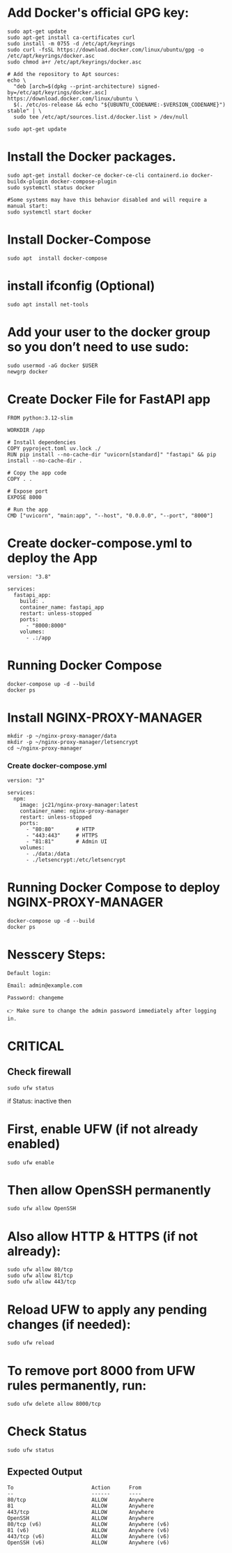 # Add Docker's official GPG key:
```
sudo apt-get update
sudo apt-get install ca-certificates curl
sudo install -m 0755 -d /etc/apt/keyrings
sudo curl -fsSL https://download.docker.com/linux/ubuntu/gpg -o /etc/apt/keyrings/docker.asc
sudo chmod a+r /etc/apt/keyrings/docker.asc

# Add the repository to Apt sources:
echo \
  "deb [arch=$(dpkg --print-architecture) signed-by=/etc/apt/keyrings/docker.asc] https://download.docker.com/linux/ubuntu \
  $(. /etc/os-release && echo "${UBUNTU_CODENAME:-$VERSION_CODENAME}") stable" | \
  sudo tee /etc/apt/sources.list.d/docker.list > /dev/null

sudo apt-get update
```

# Install the Docker packages.
```
sudo apt-get install docker-ce docker-ce-cli containerd.io docker-buildx-plugin docker-compose-plugin
sudo systemctl status docker

#Some systems may have this behavior disabled and will require a manual start:
sudo systemctl start docker
```

# Install Docker-Compose
```
sudo apt  install docker-compose
```

# install ifconfig (Optional)
```
sudo apt install net-tools
```

# Add your user to the docker group so you don’t need to use sudo:
```
sudo usermod -aG docker $USER
newgrp docker
```

# Create Docker File for FastAPI app
```
FROM python:3.12-slim

WORKDIR /app

# Install dependencies
COPY pyproject.toml uv.lock ./
RUN pip install --no-cache-dir "uvicorn[standard]" "fastapi" && pip install --no-cache-dir .

# Copy the app code
COPY . .

# Expose port
EXPOSE 8000

# Run the app
CMD ["uvicorn", "main:app", "--host", "0.0.0.0", "--port", "8000"]

```

# Create docker-compose.yml to deploy the App
```
version: "3.8"

services:
  fastapi_app:
    build: .
    container_name: fastapi_app
    restart: unless-stopped
    ports:
      - "8000:8000"
    volumes:
      - .:/app
```
# Running Docker Compose
```
docker-compose up -d --build
docker ps
```


# Install NGINX-PROXY-MANAGER
```
mkdir -p ~/nginx-proxy-manager/data
mkdir -p ~/nginx-proxy-manager/letsencrypt
cd ~/nginx-proxy-manager
```
### Create docker-compose.yml
```
version: "3"

services:
  npm:
    image: jc21/nginx-proxy-manager:latest
    container_name: nginx-proxy-manager
    restart: unless-stopped
    ports:
      - "80:80"       # HTTP
      - "443:443"     # HTTPS
      - "81:81"       # Admin UI
    volumes:
      - ./data:/data
      - ./letsencrypt:/etc/letsencrypt
```
# Running Docker Compose to deploy NGINX-PROXY-MANAGER
```
docker-compose up -d --build
docker ps
```
# Nesscery Steps:
```
Default login:

Email: admin@example.com

Password: changeme

👉 Make sure to change the admin password immediately after logging in.
```

# CRITICAL
## Check firewall
```
sudo ufw status
```
if Status: inactive then

# First, enable UFW (if not already enabled)
```
sudo ufw enable
```
# Then allow OpenSSH permanently
```
sudo ufw allow OpenSSH
```
# Also allow HTTP & HTTPS (if not already):
```
sudo ufw allow 80/tcp
sudo ufw allow 81/tcp
sudo ufw allow 443/tcp
```

# Reload UFW to apply any pending changes (if needed):
```
sudo ufw reload
```
# To remove port 8000 from UFW rules permanently, run:
```
sudo ufw delete allow 8000/tcp
```
# Check Status
```
sudo ufw status
```

## Expected Output
```
To                         Action      From
--                         ------      ----
80/tcp                     ALLOW       Anywhere
81                         ALLOW       Anywhere
443/tcp                    ALLOW       Anywhere
OpenSSH                    ALLOW       Anywhere
80/tcp (v6)                ALLOW       Anywhere (v6)
81 (v6)                    ALLOW       Anywhere (v6)
443/tcp (v6)               ALLOW       Anywhere (v6)
OpenSSH (v6)               ALLOW       Anywhere (v6)
```

